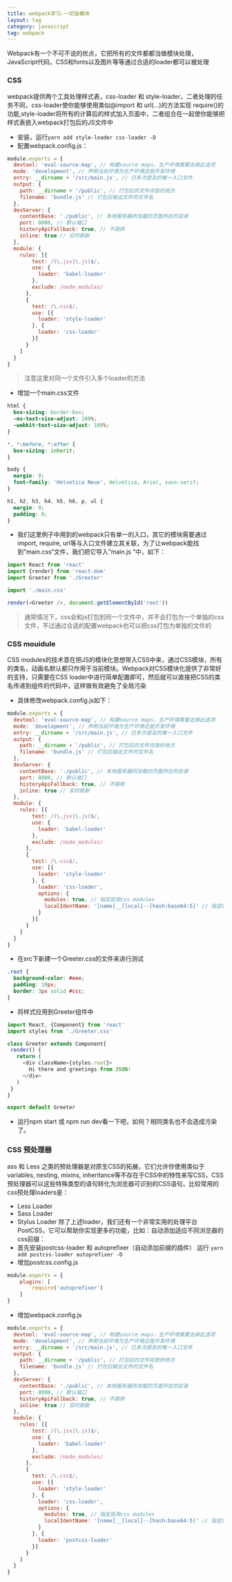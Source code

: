 ```yaml
---
title: webpack学习-一切皆模块
layout: tag
category: javascript
tag: webpack
---
```


Webpack有一个不可不说的优点，它把所有的文件都都当做模块处理，JavaScript代码，CSS和fonts以及图片等等通过合适的loader都可以被处理
### CSS
webpack提供两个工具处理样式表，css-loader 和 style-loader，二者处理的任务不同，css-loader使你能够使用类似@import 和 url(...)的方法实现 require()的功能,style-loader将所有的计算后的样式加入页面中，二者组合在一起使你能够把样式表嵌入webpack打包后的JS文件中
- 安装，运行`yarn add style-loader css-loader -D`
- 配置webpack.config.js：

```javascript
module.exports = {
  devtool: 'eval-source-map', // 构建source maps，生产环境需要去掉此选项
  mode: 'development', // 声明当前环境为生产环境还是开发环境
  entry: __dirname + '/src/main.js', // 已多次提及的唯一入口文件
  output: {
    path: __dirname + '/public', // 打包后的文件存放的地方
    filename: 'bundle.js' // 打包后输出文件的文件名
  },
  devServer: {
    contentBase: './public', // 本地服务器所加载的页面所在的目录
    port: 8080, // 默认端口
    historyApiFallback: true, // 不跳转
    inline: true // 实时刷新
  },
  module: {
    rules: [{
        test: /(\.jsx|\.js)$/,
        use: {
          loader: 'babel-loader'
        },
        exclude: /node_modules/
      },
      {
        test: /\.css$/,
        use: [{
          loader: 'style-loader'
        }, {
          loader: 'css-loader'
        }]
      }
    ]
  }
}
```
> 注意这里对同一个文件引入多个loader的方法
- 增加一个main.css文件

```css
html {
  box-sizing: border-box;
  -ms-text-size-adjust: 100%;
  -webkit-text-size-adjust: 100%;
}

*, *:before, *:after {
  box-sizing: inherit;
}

body {
  margin: 0;
  font-family: 'Helvetica Neue', Helvetica, Arial, sans-serif;
}

h1, h2, h3, h4, h5, h6, p, ul {
  margin: 0;
  padding: 0;
}
```

- 我们这里例子中用到的webpack只有单一的入口，其它的模块需要通过 import, require, url等与入口文件建立其关联，为了让webpack能找到”main.css“文件，我们把它导入”main.js “中，如下：

```javascript
import React from 'react'
import {render} from 'react-dom'
import Greeter from './Greeter'

import './main.css'

render(<Greeter />, document.getElementById('root'))
```
> 通常情况下，css会和js打包到同一个文件中，并不会打包为一个单独的css文件，不过通过合适的配置webpack也可以把css打包为单独的文件的

### CSS mouidule
CSS modules的技术意在把JS的模块化思想带入CSS中来，通过CSS模块，所有的类名，动画名默认都只作用于当前模块。Webpack对CSS模块化提供了非常好的支持，只需要在CSS loader中进行简单配置即可，然后就可以直接把CSS的类名传递到组件的代码中，这样做有效避免了全局污染
- 具体修改webpack.config.js如下：

```javascript
module.exports = {
  devtool: 'eval-source-map', // 构建source maps，生产环境需要去掉此选项
  mode: 'development', // 声明当前环境为生产环境还是开发环境
  entry: __dirname + '/src/main.js', // 已多次提及的唯一入口文件
  output: {
    path: __dirname + '/public', // 打包后的文件存放的地方
    filename: 'bundle.js' // 打包后输出文件的文件名
  },
  devServer: {
    contentBase: './public', // 本地服务器所加载的页面所在的目录
    port: 8080, // 默认端口
    historyApiFallback: true, // 不跳转
    inline: true // 实时刷新
  },
  module: {
    rules: [{
        test: /(\.jsx|\.js)$/,
        use: {
          loader: 'babel-loader'
        },
        exclude: /node_modules/
      },
      {
        test: /\.css$/,
        use: [{
          loader: 'style-loader'
        }, {
          loader: 'css-loader',
          options: {
            modules: true, // 指定启用css modules
            localIdentName: '[name]__[local]--[hash:base64:5]' // 指定css的类名格式
          }
        }]
      }
    ]
  }
}
```
- 在src下新建一个Greeter.css的文件来进行测试

```css
.root {
  background-color: #eee;
  padding: 10px;
  border: 3px solid #ccc;
}
```

- 将样式应用到Greeter组件中

```javascript
import React, {Component} from 'react'
import styles from './Greeter.css'

class Greeter extends Component{
 render() {
   return (
     <div className={styles.root}>
       Hi there and greetings from JSON!
     </div>
   )
 }
}

export default Greeter
```

- 运行npm start 或 npm run dev看一下吧，如何？相同类名也不会造成污染了。

### CSS 预处理器
ass 和 Less 之类的预处理器是对原生CSS的拓展，它们允许你使用类似于variables, nesting, mixins, inheritance等不存在于CSS中的特性来写CSS，CSS预处理器可以这些特殊类型的语句转化为浏览器可识别的CSS语句，比较常用的css预处理loaders是：
- Less Loader
- Sass Loader
- Stylus Loader
除了上述loader，我们还有一个非常实用的处理平台PostCSS，它可以帮助你实现更多的功能，比如：自动添加适应不同浏览器的css前缀：
- 首先安装postcss-loader 和 autoprefixer（自动添加前缀的插件）
运行 `yarn add postcss-loader autoprefixer -D`
- 增加postcss.config.js

```javascript
module.exports = {
    plugins: [
        require('autoprefixer')
    ]
}
```
- 增加webpack.config.js

```javascript
module.exports = {
  devtool: 'eval-source-map', // 构建source maps，生产环境需要去掉此选项
  mode: 'development', // 声明当前环境为生产环境还是开发环境
  entry: __dirname + '/src/main.js', // 已多次提及的唯一入口文件
  output: {
    path: __dirname + '/public', // 打包后的文件存放的地方
    filename: 'bundle.js' // 打包后输出文件的文件名
  },
  devServer: {
    contentBase: './public', // 本地服务器所加载的页面所在的目录
    port: 8080, // 默认端口
    historyApiFallback: true, // 不跳转
    inline: true // 实时刷新
  },
  module: {
    rules: [{
        test: /(\.jsx|\.js)$/,
        use: {
          loader: 'babel-loader'
        },
        exclude: /node_modules/
      },
      {
        test: /\.css$/,
        use: [{
          loader: 'style-loader'
        }, {
          loader: 'css-loader',
          options: {
            modules: true, // 指定启用css modules
            localIdentName: '[name]__[local]--[hash:base64:5]' // 指定css的类名格式
          }
        }, {
          loader: 'postcss-loader'
        }]
      }
    ]
  }
}
```
